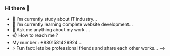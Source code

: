 ### Hi there 👋

- 🔭 I’m currently study about IT industry...
- 🌱 I’m currently learning complete website development...
- 💬 Ask me anything about my work ...
- 📫 How to reach me ?
- My number  : +8801581429924 ...
- ⚡ Fun fact: lets be professional friends and share each other works...
-->
